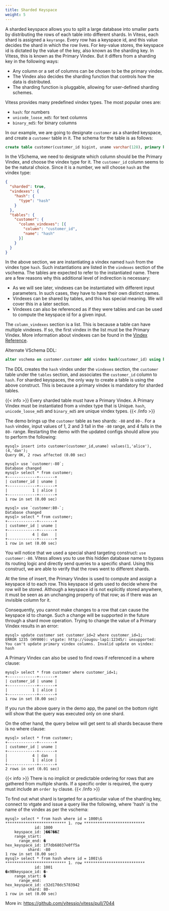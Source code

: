 ```yaml
---
title: Sharded Keyspace
weight: 5
---
```


A sharded keyspace allows you to split a large database into smaller parts by distributing the rows of each table into different shards. In Vitess, each shard is assigned a `keyrange`. Every row has a keyspace id, and this value decides the shard in which the row lives. For key-value stores, the keyspace id is dictated by the value of the key, also known as the sharding key. In Vitess, this is known as the Primary Vindex. But it differs from a sharding key in the following ways:

* Any column or a set of columns can be chosen to be the primary vindex.
* The Vindex also decides the sharding function that controls how the data is distributed.
* The sharding function is pluggable, allowing for user-defined sharding schemes.

Vitess provides many predefined vindex types. The most popular ones are:

* `hash`: for numbers
* `unicode_loose_md5`: for text columns
* `binary_md5`: for binary columns

In our example, we are going to designate `customer` as a sharded keyspace, and create a `customer` table in it. The schema for the table is as follows:

```sql
create table customer(customer_id bigint, uname varchar(128), primary key(customer_id));
```

In the VSchema, we need to designate which column should be the Primary Vindex, and choose the vindex type for it. The `customer_id` column seems to be the natural choice. Since it is a number, we will choose `hash` as the vindex type:

```json
{
  "sharded": true,
  "vindexes": {
    "hash": {
      "type": "hash"
    }
  },
  "tables": {
    "customer": {
      "column_vindexes": [{
        "column": "customer_id",
        "name": "hash"
      }]
    }
  }
}
```

In the above section, we are instantiating a vindex named `hash` from the vindex type `hash`. Such instantiations are listed in the `vindexes` section of the vschema. The tables are expected to refer to the instantiated name. There are a few reasons why this additional level of indirection is necessary:

* As we will see later, vindexes can be instantiated with different input parameters. In such cases, they have to have their own distinct names.
* Vindexes can be shared by tables, and this has special meaning. We will cover this in a later section.
* Vindexes can also be referenced as if they were tables and can be used to compute the keyspace id for a given input.

The `column_vindexes` section is a list. This is because a table can have multiple vindexes. If so, the first vindex in the list must be the Primary Vindex. More information about vindexes can be found in the [Vindex Reference](../../../reference/features/vindexes).

Alternate VSchema DDL:

```sql
alter vschema on customer.customer add vindex hash(customer_id) using hash;
```

The DDL creates the `hash` vindex under the `vindexes` section, the `customer` table under the `tables` section, and associates the `customer_id` column to `hash`. For sharded keyspaces, the only way to create a table is using the above construct. This is because a primary vindex is mandatory for sharded tables.

{{< info >}}
Every sharded table must have a Primary Vindex. A Primary Vindex must be instantiated from a vindex type that is Unique. `hash`, `unicode_loose_md5` and `binary_md5` are unique vindex types.
{{< /info >}}

The demo brings up the `customer` table as two shards: `-80` and `80-`. For a `hash` vindex, input values of 1, 2 and 3 fall in the `-80` range, and 4 falls in the `80-` range. Restarting the demo with the updated configs should allow you to perform the following:

```text
mysql> insert into customer(customer_id,uname) values(1,'alice'),(4,'dan');
Query OK, 2 rows affected (0.00 sec)

mysql> use `customer:-80`;
Database changed
mysql> select * from customer;
+-------------+-------+
| customer_id | uname |
+-------------+-------+
|           1 | alice |
+-------------+-------+
1 row in set (0.00 sec)

mysql> use `customer:80-`;
Database changed
mysql> select * from customer;
+-------------+-------+
| customer_id | uname |
+-------------+-------+
|           4 | dan   |
+-------------+-------+
1 row in set (0.00 sec)
```

You will notice that we used a special shard targeting construct: `use customer:-80`. Vitess allows you to use this hidden database name to bypass its routing logic and directly send queries to a specific shard. Using this construct, we are able to verify that the rows went to different shards.

At the time of insert, the Primary Vindex is used to compute and assign a keyspace id to each row. This keyspace id gets used to decide where the row will be stored. Although a keyspace id is not explicitly stored anywhere, it must be seen as an unchanging property of that row; as if there was an invisible column for it.

Consequently, you cannot make changes to a row that can cause the keyspace id to change. Such a change will be supported in the future through a shard move operation. Trying to change the value of a Primary Vindex results in an error:

```text
mysql> update customer set customer_id=2 where customer_id=1;
ERROR 1235 (HY000): vtgate: http://sougou-lap1:12345/: unsupported: You can't update primary vindex columns. Invalid update on vindex: hash
```

A Primary Vindex can also be used to find rows if referenced in a where clause:

```text
mysql> select * from customer where customer_id=1;
+-------------+-------+
| customer_id | uname |
+-------------+-------+
|           1 | alice |
+-------------+-------+
1 row in set (0.00 sec)
```

If you run the above query in the demo app, the panel on the bottom right will show that the query was executed only on one shard.

On the other hand, the query below will get sent to all shards because there is no where clause:

```text
mysql> select * from customer;
+-------------+-------+
| customer_id | uname |
+-------------+-------+
|           4 | dan   |
|           1 | alice |
+-------------+-------+
2 rows in set (0.01 sec)
```

{{< info >}}
There is no implicit or predictable ordering for rows that are gathered from multiple shards. If a specific order is required, the query must include an `order by` clause.
{{< /info >}}

To find out what shard is targeted for a particular value of the sharding key, connect to vtgate and issue a query like the following, where 'hash' is the name of the vindex as per the vschema:
```
mysql> select * from hash where id = 1000\G
*************************** 1. row ***************************
             id: 1000
    keyspace_id: }��7��Z
    range_start:
      range_end: �
hex_keyspace_id: 1f7db68037e0ff5a
          shard: -80
1 row in set (0.00 sec)
mysql> select * from hash where id = 1001\G
*************************** 1. row ***************************
             id: 1001
�x9Bkeyspace_id: �-
    range_start: �
      range_end:
hex_keyspace_id: c32d170dc5783942
          shard: 80-
1 row in set (0.00 sec)
```
More in: https://github.com/vitessio/vitess/pull/7044
